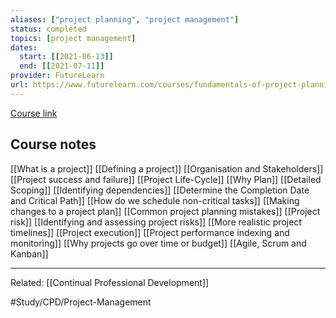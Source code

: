 ```yaml
---
aliases: ["project planning", "project management"]
status: completed
topics: [project management]
dates:
  start: [[2021-06-13]]
  end: [[2021-07-11]]
provider: FutureLearn
url: https://www.futurelearn.com/courses/fundamentals-of-project-planning-and-management/15/steps/1152156
---
```

[Course link](https://www.futurelearn.com/courses/fundamentals-of-project-planning-and-management/15/steps/1152156)

## Course notes
[[What is a project]]
[[Defining a project]]
[[Organisation and Stakeholders]]
[[Project success and failure]]
[[Project Life-Cycle]]
[[Why Plan]]
[[Detailed Scoping]]
[[Identifying dependencies]]
[[Determine the Completion Date and Critical Path]]
[[How do we schedule non-critical tasks]]
[[Making changes to a project plan]]
[[Common project planning mistakes]]
[[Project risk]]
[[Identifying and assessing project risks]]
[[More realistic project timelines]]
[[Project execution]]
[[Project performance indexing and monitoring]]
[[Why projects go over time or budget]]
[[Agile, Scrum and Kanban]]

---
Related:
[[Continual Professional Development]]


#Study/CPD/Project-Management 